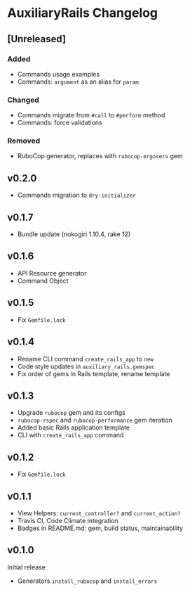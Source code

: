 # AuxiliaryRails Changelog

## [Unreleased]

### Added
- Commands usage examples
- Commands: `argument` as an alias for `param`

### Changed
- Commands migrate from `#call` to `#perform` method
- Commands: force validations

### Removed
- RuboCop generator, replaces with `rubocop-ergoserv` gem

## v0.2.0

* Commands migration to `dry-initializer`

## v0.1.7

* Bundle update (nokogiri 1.10.4, rake 12)

## v0.1.6

* API Resource generator
* Command Object

## v0.1.5

* Fix `Gemfile.lock`

## v0.1.4

* Rename CLI command `create_rails_app` to `new`
* Code style updates in `auxiliary_rails.gemspec`
* Fix order of gems in Rails template, rename template

## v0.1.3

* Upgrade `rubocop` gem and its configs
* `rubocop-rspec` and `rubocop-performance` gem iteration
* Added basic Rails application template
* CLI with `create_rails_app` command

## v0.1.2

* Fix `Gemfile.lock`

## v0.1.1

* View Helpers: `current_controller?` and `current_action?`
* Travis CI, Code Climate integration
* Badges in README.md: gem, build status, maintainability

## v0.1.0

Initial release

* Generators `install_rubocop` and `install_errors`
